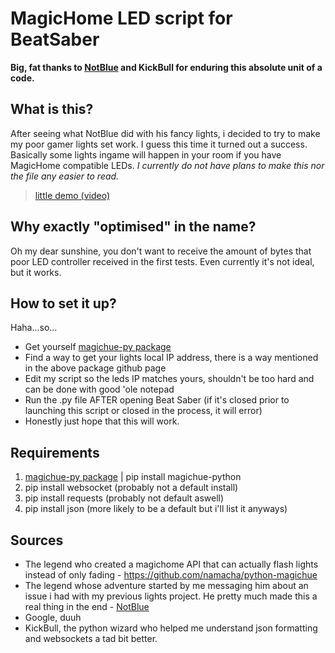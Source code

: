 # MagicHome LED script for BeatSaber
**Big, fat thanks to [NotBlue](https://github.com/NotBlue-Dev) and KickBull for enduring this absolute unit of a code.**

## What is this?
After seeing what NotBlue did with his fancy lights, i decided to try to make my poor gamer lights set work. I guess this time it turned out a success.
Basically some lights ingame will happen in your room if you have MagicHome compatible LEDs. _I currently do not have plans to make this nor the file any easier to read._

>[little demo (video)](https://youtu.be/uQJ527UfYaA)

## Why exactly "optimised" in the name?
Oh my dear sunshine, you don't want to receive the amount of bytes that poor LED controller received in the first tests. Even currently it's not ideal, but it works.

## How to set it up?
Haha...so...
* Get yourself [magichue-py package](https://github.com/namacha/python-magichue)
* Find a way to get your lights local IP address, there is a way mentioned in the above package github page
* Edit my script so the leds IP matches yours, shouldn't be too hard and can be done with good 'ole notepad
* Run the .py file AFTER opening Beat Saber (if it's closed prior to launching this script or closed in the process, it will error)
* Honestly just hope that this will work.

## Requirements
1. [magichue-py package](https://github.com/namacha/python-magichue) | pip install magichue-python
2. pip install websocket (probably not a default install)
3. pip install requests (probably not default aswell)
4. pip install json (more likely to be a default but i'll list it anyways)

## Sources
- The legend who created a magichome API that can actually flash lights instead of only fading - https://github.com/namacha/python-magichue
- The legend whose adventure started by me messaging him about an issue i had with my previous lights project. He pretty much made this a real thing in the end - [NotBlue](https://github.com/NotBlue-Dev)
- Google, duuh
- KickBull, the python wizard who helped me understand json formatting and websockets a tad bit better.
